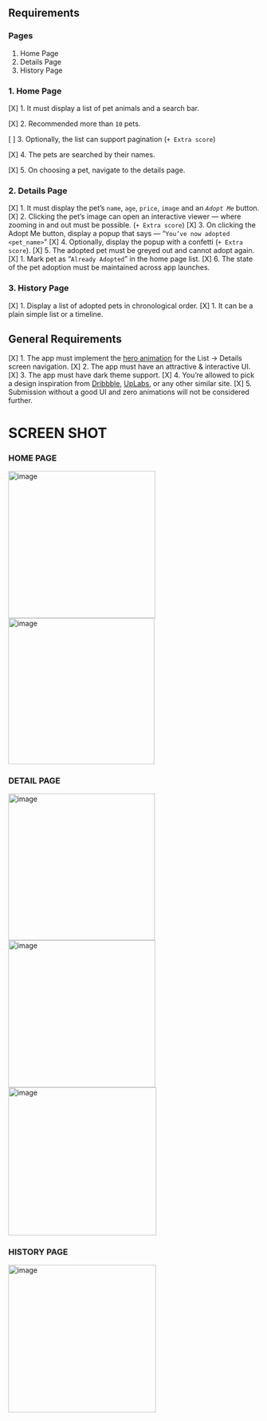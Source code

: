 ## Requirements

### Pages

1. Home Page
2. Details Page
3. History Page

### 1. Home Page

[X] 1. It must display a list of pet animals and a search bar.

[X] 2. Recommended more than `10` pets.

[ ] 3. Optionally, the list can support pagination (`+ Extra score`)

[X] 4. The pets are searched by their names.

[X] 5. On choosing a pet, navigate to the details page.

### 2. Details Page

[X] 1. It must display the pet’s `name`, `age`, `price`, `image` and an *`Adopt Me`* button.
[X] 2. Clicking the pet’s image can open an interactive viewer — where zooming in and out must be possible. (`+ Extra score`)
[X] 3. On clicking the Adopt Me button, display a popup that says — “`You’ve now adopted <pet_name>`”
[X] 4. Optionally, display the popup with a confetti (`+ Extra score`).
[X] 5. The adopted pet must be greyed out and cannot adopt again.
    [X] 1. Mark pet as “`Already Adopted`” in the home page list.
[X] 6. The state of the pet adoption must be maintained across app launches.

### 3. History Page

[X] 1. Display a list of adopted pets in chronological order.
   [X] 1. It can be a plain simple list or a timeline.

## General Requirements

[X] 1. The app must implement the [hero animation](https://docs.flutter.dev/development/ui/animations/hero-animations) for the List → Details screen navigation.
[X] 2. The app must have an attractive & interactive UI.
[X] 3. The app must have dark theme support.
[X] 4. You’re allowed to pick a design inspiration from [Dribbble](https://dribbble.com/), [UpLabs](https://www.uplabs.com/), or any other similar site.
[X] 5. Submission without a good UI and zero animations will not be considered further.


# SCREEN SHOT

### HOME PAGE

<img width="295" alt="image" src="https://github.com/gamerMafia/adopt_pets/assets/55837697/b102a623-331f-47fd-9627-4700adf4a5c1">

<img width="293" alt="image" src="https://github.com/gamerMafia/adopt_pets/assets/55837697/b616a562-eb34-4cd3-837e-9c6ba016bf78">



### DETAIL PAGE

<img width="294" alt="image" src="https://github.com/gamerMafia/adopt_pets/assets/55837697/264fa139-8e35-4002-b790-113ecceee042">

<img width="295" alt="image" src="https://github.com/gamerMafia/adopt_pets/assets/55837697/b05b464a-f9b5-4406-bdb7-10e3b8290e1a">

<img width="297" alt="image" src="https://github.com/gamerMafia/adopt_pets/assets/55837697/e91dc68b-942e-4feb-9a9e-6560a810f8f1">



### HISTORY PAGE

<img width="296" alt="image" src="https://github.com/gamerMafia/adopt_pets/assets/55837697/be3677d2-f476-4fe2-ac27-63eda60dcea9">
